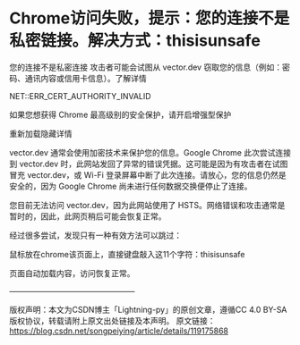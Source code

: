 # Chrome访问失败，提示：您的连接不是私密链接。解决方式：thisisunsafe #

您的连接不是私密连接
攻击者可能会试图从 vector.dev 窃取您的信息（例如：密码、通讯内容或信用卡信息）。了解详情

NET::ERR_CERT_AUTHORITY_INVALID

如果您想获得 Chrome 最高级别的安全保护，请开启增强型保护

重新加载隐藏详情

vector.dev 通常会使用加密技术来保护您的信息。Google Chrome 此次尝试连接到 vector.dev 时，此网站发回了异常的错误凭据。这可能是因为有攻击者在试图冒充 vector.dev，或 Wi-Fi 登录屏幕中断了此次连接。请放心，您的信息仍然是安全的，因为 Google Chrome 尚未进行任何数据交换便停止了连接。

您目前无法访问 vector.dev，因为此网站使用了 HSTS。网络错误和攻击通常是暂时的，因此，此网页稍后可能会恢复正常。

经过很多尝试，发现只有一种有效方法可以跳过：

鼠标放在chrome该页面上，直接键盘敲入这11个字符：thisisunsafe

页面自动加载内容，访问恢复正常。

————————————————

版权声明：本文为CSDN博主「Lightning-py」的原创文章，遵循CC 4.0 BY-SA版权协议，转载请附上原文出处链接及本声明。
原文链接：https://blog.csdn.net/songpeiying/article/details/119175868